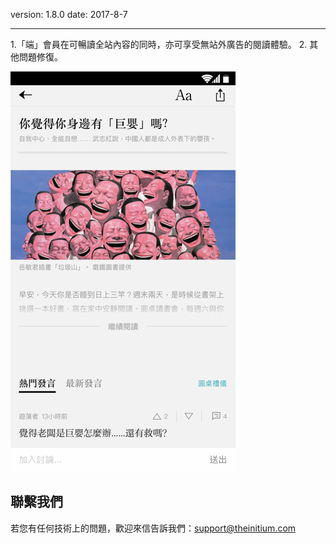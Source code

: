 version: 1.8.0
date: 2017-8-7

---

1.「端」會員在可暢讀全站內容的同時，亦可享受無站外廣告的閱讀體驗。
2. 其他問題修復。

![Today Widget](./initium-roundtable.png)


## 聯繫我們

若您有任何技術上的問題，歡迎來信告訴我們：[support@theinitium.com](mailto:support@theinitium.com)